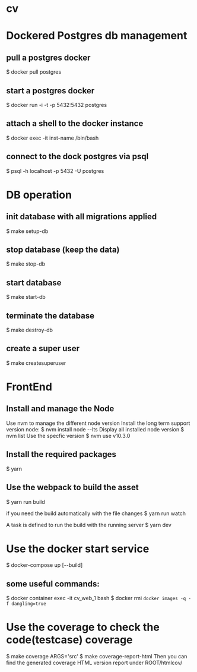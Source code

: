 # cv

# Dockered Postgres db management 
## pull a postgres docker 
$ docker pull postgres

## start a postgres docker
$ docker run -i -t -p 5432:5432 postgres

## attach a shell to the docker instance
$ docker exec -it inst-name /bin/bash

## connect to the dock postgres via psql
$ psql -h localhost -p 5432 -U postgres


# DB operation
## init database with all migrations applied
$ make setup-db

## stop database (keep the data)
$ make stop-db

## start database
$ make start-db

## terminate the database
$ make destroy-db

## create a super user
$ make createsuperuser


# FrontEnd
## Install and manage the Node
Use nvm to manage the different node version
Install the long term support version node:
$ nvm install node --lts
Display all installed node version
$ nvm list
Use the specfic version
$ nvm use v10.3.0

## Install the required packages
$ yarn

## Use the webpack to build the asset
$ yarn run build

if you need the build automatically with the file changes 
$ yarn run watch

A task is defined to run the build with the running server
$ yarn dev


# Use the docker start service
$ docker-compose up [--build]

## some useful commands:
$ docker container exec -it cv_web_1 bash
$ docker rmi `docker images -q -f dangling=true`


# Use the coverage to check the code(testcase) coverage
$ make coverage ARGS='src'
$ make coverage-report-html
Then you can find the generated coverage HTML version report under ROOT/htmlcov/
